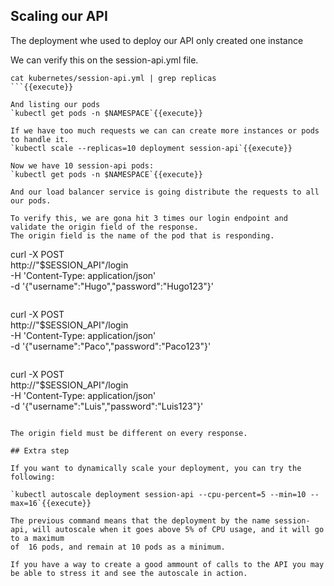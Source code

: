 ## Scaling our API

The deployment whe used to deploy our API only created one instance

We can verify this on the session-api.yml file.

```
cat kubernetes/session-api.yml | grep replicas
```{{execute}}

And listing our pods
`kubectl get pods -n $NAMESPACE`{{execute}}

If we have too much requests we can can create more instances or pods to handle it.
`kubectl scale --replicas=10 deployment session-api`{{execute}}

Now we have 10 session-api pods:
`kubectl get pods -n $NAMESPACE`{{execute}}

And our load balancer service is going distribute the requests to all our pods. 

To verify this, we are gona hit 3 times our login endpoint and validate the origin field of the response. 
The origin field is the name of the pod that is responding.
```
curl -X POST \
  http://"$SESSION_API"/login \
  -H 'Content-Type: application/json' \
  -d '{"username":"Hugo","password":"Hugo123"}'
```{{execute}}

```
curl -X POST \
  http://"$SESSION_API"/login \
  -H 'Content-Type: application/json' \
  -d '{"username":"Paco","password":"Paco123"}'
```{{execute}}

```
curl -X POST \
  http://"$SESSION_API"/login \
  -H 'Content-Type: application/json' \
  -d '{"username":"Luis","password":"Luis123"}'
```{{execute}}

The origin field must be different on every response.

## Extra step

If you want to dynamically scale your deployment, you can try the following:

`kubectl autoscale deployment session-api --cpu-percent=5 --min=10 --max=16`{{execute}}

The previous command means that the deployment by the name session-api, will autoscale when it goes above 5% of CPU usage, and it will go to a maximum
of  16 pods, and remain at 10 pods as a minimum.

If you have a way to create a good ammount of calls to the API you may be able to stress it and see the autoscale in action. 



